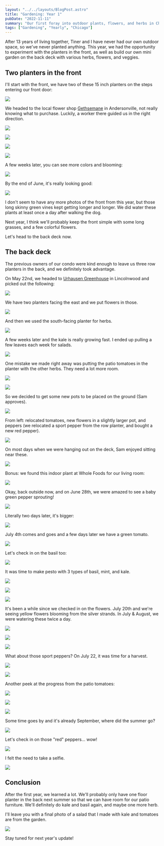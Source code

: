 ```yaml
---
layout: "../../layouts/BlogPost.astro"
title: "Gardening: Year 1"
pubDate: "2022-11-11"
summary: "Our first foray into outdoor plants, flowers, and herbs in Chicago."
tags: ["Gardening", "Yearly", "Chicago"]
---
```


After 13 years of living together, Tiner and I have never had our own outdoor space, so we've never planted anything. This year, we had the opportunity to experiment with the planters in the front, as well as build our own mini garden on the back deck with various herbs, flowers, and veggies.

## Two planters in the front

I'll start with the front, we have two of these 15 inch planters on the steps entering our front door: 

![](../../src/images/blog/2022-11-11-gardening-year-1/000.jpeg)

We headed to the local flower shop [Gethsemane](https://gethsemanegardens.com/) in Andersonville, not really knowing what to purchase. Luckily, a worker there guided us in the right direction.

![](../../src/images/blog/2022-11-11-gardening-year-1/00.jpeg)

![](../../src/images/blog/2022-11-11-gardening-year-1/0.jpeg)

![](../../src/images/blog/2022-11-11-gardening-year-1/1.jpeg)

![](../../src/images/blog/2022-11-11-gardening-year-1/2.jpeg)

A few weeks later, you can see more colors and blooming:

![](../../src/images/blog/2022-11-11-gardening-year-1/3.jpeg)

By the end of June, it's really looking good:

![](../../src/images/blog/2022-11-11-gardening-year-1/4.jpeg)

I don't seem to have any more photos of the front from this year, but those long skinny green vines kept getting longer and longer. We did water these plants at least once a day after walking the dog.

Next year, I think we'll probably keep the front simple with some long grasses, and a few colorful flowers.

Let's head to the back deck now.

## The back deck

The previous owners of our condo were kind enough to leave us three row planters in the back, and we definitely took advantage.

On May 22nd, we headed to [Urhausen Greenhouse](https://www.urhausengreenhouses.com/) in Lincolnwood and picked out the following:

![](../../src/images/blog/2022-11-11-gardening-year-1/6.jpeg)

We have two planters facing the east and we put flowers in those.

![](../../src/images/blog/2022-11-11-gardening-year-1/7.jpeg)

And then we used the south-facing planter for herbs.

![](../../src/images/blog/2022-11-11-gardening-year-1/8.jpeg)

A few weeks later and the kale is really growing fast. I ended up pulling a few leaves each week for salads.

![](../../src/images/blog/2022-11-11-gardening-year-1/9.jpeg)

One mistake we made right away was putting the patio tomatoes in the planter with the other herbs. They need a lot more room.

![](../../src/images/blog/2022-11-11-gardening-year-1/10.jpeg)

![](../../src/images/blog/2022-11-11-gardening-year-1/10-1.jpeg)

So we decided to get some new pots to be placed on the ground (Sam approves).

![](../../src/images/blog/2022-11-11-gardening-year-1/11.jpeg)

From left: relocated tomatoes, new flowers in a slightly larger pot, and peppers (we relocated a sport pepper from the row planter, and bought a new red pepper).

![](../../src/images/blog/2022-11-11-gardening-year-1/12.jpeg)

On most days when we were hanging out on the deck, Sam enjoyed sitting near these.

![](../../src/images/blog/2022-11-11-gardening-year-1/13.jpeg)

Bonus: we found this indoor plant at Whole Foods for our living room:

![](../../src/images/blog/2022-11-11-gardening-year-1/14.jpeg)

Okay, back outside now, and on June 28th, we were amazed to see a baby green pepper sprouting!

![](../../src/images/blog/2022-11-11-gardening-year-1/15.jpeg)

Literally two days later, it's bigger:

![](../../src/images/blog/2022-11-11-gardening-year-1/16.jpeg)

July 4th comes and goes and a few days later we have a green tomato.

![](../../src/images/blog/2022-11-11-gardening-year-1/17.jpeg)

Let's check in on the basil too:

![](../../src/images/blog/2022-11-11-gardening-year-1/18.jpeg)

It was time to make pesto with 3 types of basil, mint, and kale.

![](../../src/images/blog/2022-11-11-gardening-year-1/19.jpeg)

![](../../src/images/blog/2022-11-11-gardening-year-1/19-1.jpeg)

![](../../src/images/blog/2022-11-11-gardening-year-1/19-2.jpeg)

It's been a while since we checked in on the flowers. July 20th and we're seeing yellow flowers blooming from the silver strands. In July & August, we were watering these twice a day.

![](../../src/images/blog/2022-11-11-gardening-year-1/20.jpeg)

![](../../src/images/blog/2022-11-11-gardening-year-1/21.jpeg)

![](../../src/images/blog/2022-11-11-gardening-year-1/22.jpeg)

What about those sport peppers? On July 22, it was time for a harvest.

![](../../src/images/blog/2022-11-11-gardening-year-1/23.jpeg)

![](../../src/images/blog/2022-11-11-gardening-year-1/24.jpeg)

Another peek at the progress from the patio tomatoes:

![](../../src/images/blog/2022-11-11-gardening-year-1/25.jpeg)

![](../../src/images/blog/2022-11-11-gardening-year-1/25-1.jpeg)

![](../../src/images/blog/2022-11-11-gardening-year-1/25-2.jpeg)

Some time goes by and it's already September, where did the summer go?

![](../../src/images/blog/2022-11-11-gardening-year-1/26.jpeg)

Let's check in on those "red" peppers... wow!

![](../../src/images/blog/2022-11-11-gardening-year-1/27.jpeg)

I felt the need to take a selfie.

![](../../src/images/blog/2022-11-11-gardening-year-1/28.jpeg)


## Conclusion

After the first year, we learned a lot. We'll probably only have one floor planter in the back next summer so that we can have room for our patio furniture. We'll definitely do kale and basil again, and maybe one more herb.

I'll leave you with a final photo of a salad that I made with kale and tomatoes are from the garden.

![](../../src/images/blog/2022-11-11-gardening-year-1/29.jpeg)

Stay tuned for next year's update!